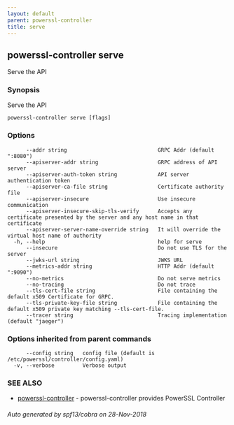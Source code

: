 ```yaml
---
layout: default
parent: powerssl-controller
title: serve
---
```

## powerssl-controller serve

Serve the API

### Synopsis

Serve the API

```
powerssl-controller serve [flags]
```

### Options

```
      --addr string                             GRPC Addr (default ":8080")
      --apiserver-addr string                   GRPC address of API server
      --apiserver-auth-token string             API server authentication token
      --apiserver-ca-file string                Certificate authority file
      --apiserver-insecure                      Use insecure communication
      --apiserver-insecure-skip-tls-verify      Accepts any certificate presented by the server and any host name in that certificate
      --apiserver-server-name-override string   It will override the virtual host name of authority
  -h, --help                                    help for serve
      --insecure                                Do not use TLS for the server
      --jwks-url string                         JWKS URL
      --metrics-addr string                     HTTP Addr (default ":9090")
      --no-metrics                              Do not serve metrics
      --no-tracing                              Do not trace
      --tls-cert-file string                    File containing the default x509 Certificate for GRPC.
      --tls-private-key-file string             File containing the default x509 private key matching --tls-cert-file.
      --tracer string                           Tracing implementation (default "jaeger")
```

### Options inherited from parent commands

```
      --config string   config file (default is /etc/powerssl/controller/config.yaml)
  -v, --verbose         Verbose output
```

### SEE ALSO

* [powerssl-controller](powerssl-controller.md)	 - powerssl-controller provides PowerSSL Controller

###### Auto generated by spf13/cobra on 28-Nov-2018
